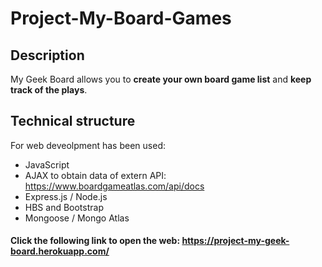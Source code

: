 # Project-My-Board-Games

## Description

My Geek Board allows you to **create your own board game list** and **keep track of the plays**.


## Technical structure
For web deveolpment has been used: 
- JavaScript
- AJAX to obtain data of extern API: https://www.boardgameatlas.com/api/docs
- Express.js / Node.js
- HBS and Bootstrap
- Mongoose / Mongo Atlas

#### Click the following link to open the web: https://project-my-geek-board.herokuapp.com/
